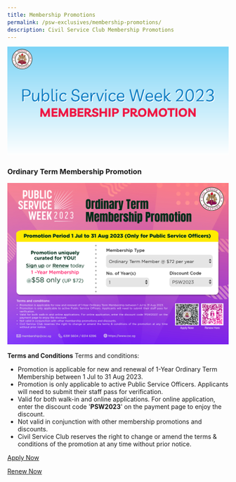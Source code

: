 ```yaml
---
title: Membership Promotions
permalink: /psw-exclusives/membership-promotions/
description: Civil Service Club Membership Promotions
---
```

![](/images/PSW2023%20Exclusive_image/psw_membership_promo.png)
<br>
### Ordinary Term Membership Promotion
![](/images/PSW2023%20Exclusive_image/psw%20ordinary%20term%20membership%2023.jpg)<br> 


**Terms and Conditions**
Terms and conditions:
* Promotion is applicable for new and renewal of 1-Year Ordinary Term Membership between 1 Jul to 31 Aug 2023. <br>
* Promotion is only applicable to active Public Service Officers. Applicants will need to submit their staff pass for
verification.<br>
* Valid for both walk-in and online applications. For online application, enter the discount code '**PSW2023**' on the
payment page to enjoy the discount. <br>
* Not valid in conjunction with other membership promotions and discounts.<br>
* Civil Service Club reserves the right to change or amend the terms &amp; conditions of the promotion at any time
without prior notice.

[Apply Now](https://gateway.csc.sg/webclub/membership/clubnewsignup.tbred?webpage=newmbrsignup&amp;ACTION=Continue)

[Renew Now ](https://gateway.csc.sg/webclub/facilities/)